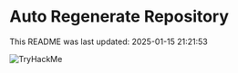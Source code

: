 # Auto Regenerate Repository

This README was last updated: 2025-01-15 21:21:53

 ![TryHackMe](https://tryhackme.com/badge/533634)